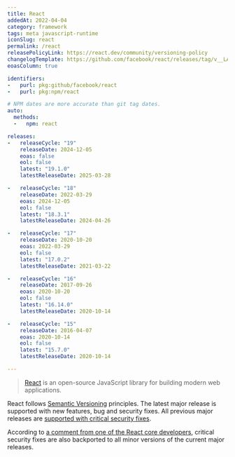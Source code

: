 ```yaml
---
title: React
addedAt: 2022-04-04
category: framework
tags: meta javascript-runtime
iconSlug: react
permalink: /react
releasePolicyLink: https://react.dev/community/versioning-policy
changelogTemplate: https://github.com/facebook/react/releases/tag/v__LATEST__
eoasColumn: true

identifiers:
-   purl: pkg:github/facebook/react
-   purl: pkg:npm/react

# NPM dates are more accurate than git tag dates.
auto:
  methods:
  -   npm: react

releases:
-   releaseCycle: "19"
    releaseDate: 2024-12-05
    eoas: false
    eol: false
    latest: "19.1.0"
    latestReleaseDate: 2025-03-28

-   releaseCycle: "18"
    releaseDate: 2022-03-29
    eoas: 2024-12-05
    eol: false
    latest: "18.3.1"
    latestReleaseDate: 2024-04-26

-   releaseCycle: "17"
    releaseDate: 2020-10-20
    eoas: 2022-03-29
    eol: false
    latest: "17.0.2"
    latestReleaseDate: 2021-03-22

-   releaseCycle: "16"
    releaseDate: 2017-09-26
    eoas: 2020-10-20
    eol: false
    latest: "16.14.0"
    latestReleaseDate: 2020-10-14

-   releaseCycle: "15"
    releaseDate: 2016-04-07
    eoas: 2020-10-14
    eol: false
    latest: "15.7.0"
    latestReleaseDate: 2020-10-14

---
```


> [React](https://react.dev/) is an open-source JavaScript library for building modern web
> applications.

React follows [Semantic Versioning](https://semver.org/) principles. The latest major
release is supported with new features, bug and security fixes. All previous major
releases are [supported with critical security fixes](https://react.dev/community/versioning-policy#stable-releases).

According to [a comment from one of the React core developers](https://github.com/reactjs/react.dev/issues/1745#issuecomment-857172083),
critical security fixes are also backported to all minor versions of the current
major releases.
